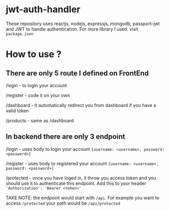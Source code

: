 # jwt-auth-handler
These repository uses reactjs, nodejs, expressjs, mongodb,  passport-jwt and JWT to handle authentication.
For more library I used. visit `package.json`


# How to use ? 

## There are only 5 route I defined on FrontEnd

/login - to login your account

/register - code it on your own

/dashboard - it automatically redirect you from dashboard if you have a valid token

/products - same as /dashboard


## In backend there are only 3 endpoint

/login - uses body to login your account `{username: <username>, password: <password>}`

/register - uses body to registered your account `{username: <username>, password: <password>}`

/protected - once you have loged in,  it throw you access token and you should use it to authenticate this endpoint. Add this to your header `'Authorization': 'Bearer <token>'`

TAKE NOTE: the endpoint would start with `/api`. For example you want to access `/protected` your path would be `/api/protected`
